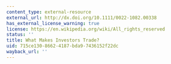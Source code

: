 ```yaml
---
content_type: external-resource
external_url: http://dx.doi.org/10.1111/0022-1082.00338
has_external_license_warning: true
license: https://en.wikipedia.org/wiki/All_rights_reserved
status: ''
title: What Makes Investors Trade?
uid: 715ce130-8662-4187-bda9-7436152f22dc
wayback_url: ''
---
```

